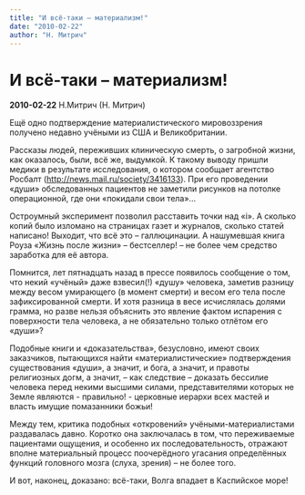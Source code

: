 ```yaml
---
title: "И всё-таки – материализм!"
date: "2010-02-22"
author: "Н. Митрич"
---
```


# И всё-таки – материализм!

**2010-02-22** Н.Митрич (Н. Митрич)

Ещё одно подтверждение материалистического мировоззрения получено недавно учёными из США и Великобритании.

Рассказы людей, переживших клиническую смерть, о загробной жизни, как оказалось, были, всё же, выдумкой. К такому выводу пришли медики в результате исследования, о котором сообщает агентство Росбалт (http://news.mail.ru/society/3416133). При его проведении «души» обследованных пациентов не заметили рисунков на потолке операционной, где они «покидали свои тела»…

Остроумный эксперимент позволил расставить точки над «i». А сколько копий было изломано на страницах газет и журналов, сколько статей написано! Выходит, что всё это – галлюцинации. А нашумевшая книга Роуза «Жизнь после жизни» – бестселлер! – не более чем средство заработка для её автора.

Помнится, лет пятнадцать назад в прессе появилось сообщение о том, что некий «учёный» даже взвесил(!) «душу» человека, заметив разницу между весом умирающего (в момент смерти) и весом его тела после зафиксированной смерти. И хотя разница в весе исчислялась долями грамма, но разве нельзя объяснить это явление фактом испарения с поверхности тела человека, а не обязательно только отлётом его «души»?

Подобные книги и «доказательства», безусловно, имеют своих заказчиков, пытающихся найти «материалистические» подтверждения существования «души», а значит, и бога, а значит, и правоты религиозных догм, а значит, – как следствие – доказать бессилие человека перед некими высшими силами, представителями которых не Земле являются - правильно! - церковные иерархи всех мастей и власть имущие помазанники божьи!

Между тем, критика подобных «откровений» учёными-материалистами раздавалась давно. Коротко она заключалась в том, что переживаемые пациентами ощущения, и особенно их последовательность, отражают вполне материальный процесс поочерёдного угасания определённых функций головного мозга (слуха, зрения) – не более того.

И вот, наконец, доказано: всё-таки, Волга впадает в Каспийское море!